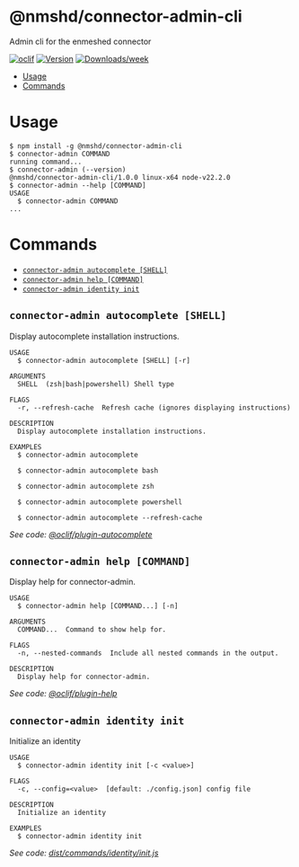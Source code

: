 @nmshd/connector-admin-cli
=================

Admin cli for the enmeshed connector


[![oclif](https://img.shields.io/badge/cli-oclif-brightgreen.svg)](https://oclif.io)
[![Version](https://img.shields.io/npm/v/@nmshd/connector-admin-cli.svg)](https://npmjs.org/package/@nmshd/connector-admin-cli)
[![Downloads/week](https://img.shields.io/npm/dw/@nmshd/connector-admin-cli.svg)](https://npmjs.org/package/@nmshd/connector-admin-cli)


<!-- toc -->
* [Usage](#usage)
* [Commands](#commands)
<!-- tocstop -->
# Usage
<!-- usage -->
```sh-session
$ npm install -g @nmshd/connector-admin-cli
$ connector-admin COMMAND
running command...
$ connector-admin (--version)
@nmshd/connector-admin-cli/1.0.0 linux-x64 node-v22.2.0
$ connector-admin --help [COMMAND]
USAGE
  $ connector-admin COMMAND
...
```
<!-- usagestop -->
# Commands
<!-- commands -->
* [`connector-admin autocomplete [SHELL]`](#connector-admin-autocomplete-shell)
* [`connector-admin help [COMMAND]`](#connector-admin-help-command)
* [`connector-admin identity init`](#connector-admin-identity-init)

## `connector-admin autocomplete [SHELL]`

Display autocomplete installation instructions.

```
USAGE
  $ connector-admin autocomplete [SHELL] [-r]

ARGUMENTS
  SHELL  (zsh|bash|powershell) Shell type

FLAGS
  -r, --refresh-cache  Refresh cache (ignores displaying instructions)

DESCRIPTION
  Display autocomplete installation instructions.

EXAMPLES
  $ connector-admin autocomplete

  $ connector-admin autocomplete bash

  $ connector-admin autocomplete zsh

  $ connector-admin autocomplete powershell

  $ connector-admin autocomplete --refresh-cache
```

_See code: [@oclif/plugin-autocomplete](https://github.com/oclif/plugin-autocomplete/blob/v3.0.17/src/commands/autocomplete/index.ts)_

## `connector-admin help [COMMAND]`

Display help for connector-admin.

```
USAGE
  $ connector-admin help [COMMAND...] [-n]

ARGUMENTS
  COMMAND...  Command to show help for.

FLAGS
  -n, --nested-commands  Include all nested commands in the output.

DESCRIPTION
  Display help for connector-admin.
```

_See code: [@oclif/plugin-help](https://github.com/oclif/plugin-help/blob/v6.2.5/src/commands/help.ts)_

## `connector-admin identity init`

Initialize an identity

```
USAGE
  $ connector-admin identity init [-c <value>]

FLAGS
  -c, --config=<value>  [default: ./config.json] config file

DESCRIPTION
  Initialize an identity

EXAMPLES
  $ connector-admin identity init
```

_See code: [dist/commands/identity/init.js](https://github.com/packages/connector-admin-cli/blob/v1.0.0/dist/commands/identity/init.js)_
<!-- commandsstop -->
